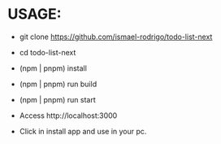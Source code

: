 # USAGE:
- git clone https://github.com/ismael-rodrigo/todo-list-next
- cd todo-list-next
- (npm | pnpm) install
- (npm | pnpm) run build
- (npm | pnpm) run start
- Access http://localhost:3000

- Click in install app and use in your pc.
